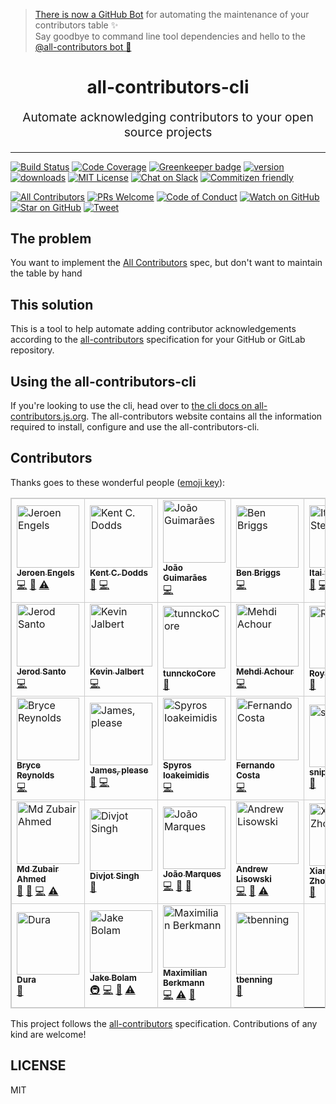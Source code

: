 > [There is now a GitHub Bot](https://github.com/all-contributors/all-contributors-bot) for automating the maintenance of your contributors table ✨<br />Say goodbye to command line tool dependencies and hello to the [@all-contributors bot 🤖](https://github.com/all-contributors/all-contributors-bot)

<h1 align="center">
  all-contributors-cli
</h1>
<p align="center" style="font-size: 1.2rem;">Automate acknowledging contributors to your open source projects</p>

<hr />

[![Build Status][build-badge]][build]
[![Code Coverage][coverage-badge]][coverage]
[![Greenkeeper badge](https://badges.greenkeeper.io/all-contributors/all-contributors-cli.svg)](https://greenkeeper.io/)
[![version][version-badge]][package] [![downloads][downloads-badge]][downloads]
[![MIT License][license-badge]][license]
[![Chat on Slack][chat-badge]][chat]
[![Commitizen friendly](https://img.shields.io/badge/commitizen-friendly-brightgreen.svg)](http://commitizen.github.io/cz-cli/)

[![All Contributors](https://img.shields.io/badge/all_contributors-28-orange.svg?style=flat-square)](#contributors)
[![PRs Welcome][prs-badge]][prs] [![Code of Conduct][coc-badge]][coc]
[![Watch on GitHub][github-watch-badge]][github-watch]
[![Star on GitHub][github-star-badge]][github-star]
[![Tweet][twitter-badge]][twitter]

## The problem

You want to implement the [All Contributors][all-contributors] spec, but don't
want to maintain the table by hand

## This solution

This is a tool to help automate adding contributor acknowledgements according to
the [all-contributors](https://github.com/all-contributors/all-contributors)
specification for your GitHub or GitLab repository.

## Using the all-contributors-cli

If you're looking to use the cli, head over to [the cli docs on all-contributors.js.org](https://all-contributors.js.org/docs/cli/overview). The all-contributors website contains all the information required to install, configure and use the all-contributors-cli.

## Contributors

Thanks goes to these wonderful people
([emoji key](https://github.com/all-contributors/all-contributors#emoji-key)):

<!-- ALL-CONTRIBUTORS-LIST:START - Do not remove or modify this section -->
<!-- prettier-ignore -->
<style>#emoji-table, #emoji-table td { border: 1px solid #ccc; }</style><table id="emoji-table" cellspacing=0 cellpadding=1><tr><td><a href="https://github.com/jfmengels"><img src="https://avatars.githubusercontent.com/u/3869412?v=3" width="100px;" alt="Jeroen Engels"/><br><sub><b>Jeroen Engels</b></sub></a><br><a href="https://github.com/all-contributors/all-contributors-cli/commits?author=jfmengels" alt="Code">💻</a> <a href="https://github.com/all-contributors/all-contributors-cli/commits?author=jfmengels" alt="Documentation">📖</a> <a href="https://github.com/all-contributors/all-contributors-cli/commits?author=jfmengels" alt="Tests">⚠️</a></td><td><a href="http://kentcdodds.com/"><img src="https://avatars.githubusercontent.com/u/1500684?v=3" width="100px;" alt="Kent C. Dodds"/><br><sub><b>Kent C. Dodds</b></sub></a><br><a href="https://github.com/all-contributors/all-contributors-cli/commits?author=kentcdodds" alt="Documentation">📖</a> <a href="https://github.com/all-contributors/all-contributors-cli/commits?author=kentcdodds" alt="Code">💻</a></td><td><a href="https://github.com/jccguimaraes"><img src="https://avatars.githubusercontent.com/u/14871650?v=3" width="100px;" alt="João Guimarães"/><br><sub><b>João Guimarães</b></sub></a><br><a href="https://github.com/all-contributors/all-contributors-cli/commits?author=jccguimaraes" alt="Code">💻</a></td><td><a href="http://beneb.info"><img src="https://avatars.githubusercontent.com/u/1282980?v=3" width="100px;" alt="Ben Briggs"/><br><sub><b>Ben Briggs</b></sub></a><br><a href="https://github.com/all-contributors/all-contributors-cli/commits?author=ben-eb" alt="Code">💻</a></td><td><a href="https://github.com/itaisteinherz"><img src="https://avatars.githubusercontent.com/u/22768990?v=3" width="100px;" alt="Itai Steinherz"/><br><sub><b>Itai Steinherz</b></sub></a><br><a href="https://github.com/all-contributors/all-contributors-cli/commits?author=itaisteinherz" alt="Documentation">📖</a> <a href="https://github.com/all-contributors/all-contributors-cli/commits?author=itaisteinherz" alt="Code">💻</a></td><td><a href="https://github.com/alexjoverm"><img src="https://avatars.githubusercontent.com/u/5701162?v=3" width="100px;" alt="Alex Jover"/><br><sub><b>Alex Jover</b></sub></a><br><a href="https://github.com/all-contributors/all-contributors-cli/commits?author=alexjoverm" alt="Code">💻</a> <a href="https://github.com/all-contributors/all-contributors-cli/commits?author=alexjoverm" alt="Documentation">📖</a></td></tr><tr><td><a href="https://jerodsanto.net"><img src="https://avatars3.githubusercontent.com/u/8212?v=3" width="100px;" alt="Jerod Santo"/><br><sub><b>Jerod Santo</b></sub></a><br><a href="https://github.com/all-contributors/all-contributors-cli/commits?author=jerodsanto" alt="Code">💻</a></td><td><a href="https://github.com/kevinjalbert"><img src="https://avatars1.githubusercontent.com/u/574871?v=3" width="100px;" alt="Kevin Jalbert"/><br><sub><b>Kevin Jalbert</b></sub></a><br><a href="https://github.com/all-contributors/all-contributors-cli/commits?author=kevinjalbert" alt="Code">💻</a></td><td><a href="https://i.am.charlike.online"><img src="https://avatars3.githubusercontent.com/u/5038030?v=4" width="100px;" alt="tunnckoCore"/><br><sub><b>tunnckoCore</b></sub></a><br><a href="#tool-charlike" alt="Tools">🔧</a></td><td><a href="https://machour.idk.tn/"><img src="https://avatars2.githubusercontent.com/u/304450?v=4" width="100px;" alt="Mehdi Achour"/><br><sub><b>Mehdi Achour</b></sub></a><br><a href="https://github.com/all-contributors/all-contributors-cli/commits?author=machour" alt="Code">💻</a></td><td><a href="https://codsen.com"><img src="https://avatars1.githubusercontent.com/u/8344688?v=4" width="100px;" alt="Roy Revelt"/><br><sub><b>Roy Revelt</b></sub></a><br><a href="https://github.com/all-contributors/all-contributors-cli/issues?q=author%3Arevelt" alt="Bug reports">🐛</a></td><td><a href="https://github.com/chrisinajar"><img src="https://avatars1.githubusercontent.com/u/422331?v=4" width="100px;" alt="Chris Vickery"/><br><sub><b>Chris Vickery</b></sub></a><br><a href="https://github.com/all-contributors/all-contributors-cli/commits?author=chrisinajar" alt="Code">💻</a></td></tr><tr><td><a href="https://github.com/brycereynolds"><img src="https://avatars2.githubusercontent.com/u/1026002?v=4" width="100px;" alt="Bryce Reynolds"/><br><sub><b>Bryce Reynolds</b></sub></a><br><a href="https://github.com/all-contributors/all-contributors-cli/commits?author=brycereynolds" alt="Code">💻</a></td><td><a href="http://www.jmeas.com"><img src="https://avatars3.githubusercontent.com/u/2322305?v=4" width="100px;" alt="James, please"/><br><sub><b>James, please</b></sub></a><br><a href="#ideas-jmeas" alt="Ideas, Planning, & Feedback">🤔</a> <a href="https://github.com/all-contributors/all-contributors-cli/commits?author=jmeas" alt="Code">💻</a></td><td><a href="http://www.spyros.io"><img src="https://avatars3.githubusercontent.com/u/1057324?v=4" width="100px;" alt="Spyros Ioakeimidis"/><br><sub><b>Spyros Ioakeimidis</b></sub></a><br><a href="https://github.com/all-contributors/all-contributors-cli/commits?author=spirosikmd" alt="Code">💻</a></td><td><a href="https://github.com/fadc80"><img src="https://avatars3.githubusercontent.com/u/12335761?v=4" width="100px;" alt="Fernando Costa"/><br><sub><b>Fernando Costa</b></sub></a><br><a href="https://github.com/all-contributors/all-contributors-cli/commits?author=fadc80" alt="Code">💻</a></td><td><a href="https://snipe.net"><img src="https://avatars0.githubusercontent.com/u/197404?v=4" width="100px;" alt="snipe"/><br><sub><b>snipe</b></sub></a><br><a href="https://github.com/all-contributors/all-contributors-cli/commits?author=snipe" alt="Documentation">📖</a></td><td><a href="http://gantlaborde.com/"><img src="https://avatars0.githubusercontent.com/u/997157?v=4" width="100px;" alt="Gant Laborde"/><br><sub><b>Gant Laborde</b></sub></a><br><a href="https://github.com/all-contributors/all-contributors-cli/commits?author=GantMan" alt="Code">💻</a></td></tr><tr><td><a href="https://in.linkedin.com/in/mzubairahmed"><img src="https://avatars2.githubusercontent.com/u/17708702?v=4" width="100px;" alt="Md Zubair Ahmed"/><br><sub><b>Md Zubair Ahmed</b></sub></a><br><a href="https://github.com/all-contributors/all-contributors-cli/commits?author=M-ZubairAhmed" alt="Documentation">📖</a> <a href="https://github.com/all-contributors/all-contributors-cli/issues?q=author%3AM-ZubairAhmed" alt="Bug reports">🐛</a> <a href="https://github.com/all-contributors/all-contributors-cli/commits?author=M-ZubairAhmed" alt="Code">💻</a> <a href="https://github.com/all-contributors/all-contributors-cli/commits?author=M-ZubairAhmed" alt="Tests">⚠️</a></td><td><a href="http://bogas04.github.io"><img src="https://avatars3.githubusercontent.com/u/6177621?v=4" width="100px;" alt="Divjot Singh"/><br><sub><b>Divjot Singh</b></sub></a><br><a href="https://github.com/all-contributors/all-contributors-cli/commits?author=bogas04" alt="Documentation">📖</a></td><td><a href="https://github.com/tigermarques"><img src="https://avatars0.githubusercontent.com/u/15315098?v=4" width="100px;" alt="João Marques"/><br><sub><b>João Marques</b></sub></a><br><a href="https://github.com/all-contributors/all-contributors-cli/commits?author=tigermarques" alt="Code">💻</a> <a href="https://github.com/all-contributors/all-contributors-cli/commits?author=tigermarques" alt="Documentation">📖</a> <a href="#ideas-tigermarques" alt="Ideas, Planning, & Feedback">🤔</a></td><td><a href="http://hipstersmoothie.com"><img src="https://avatars3.githubusercontent.com/u/1192452?v=4" width="100px;" alt="Andrew Lisowski"/><br><sub><b>Andrew Lisowski</b></sub></a><br><a href="https://github.com/all-contributors/all-contributors-cli/commits?author=hipstersmoothie" alt="Code">💻</a> <a href="https://github.com/all-contributors/all-contributors-cli/commits?author=hipstersmoothie" alt="Documentation">📖</a> <a href="https://github.com/all-contributors/all-contributors-cli/commits?author=hipstersmoothie" alt="Tests">⚠️</a></td><td><a href="https://github.com/chinesedfan"><img src="https://avatars3.githubusercontent.com/u/1736154?v=4" width="100px;" alt="Xianming Zhong"/><br><sub><b>Xianming Zhong</b></sub></a><br><a href="https://github.com/all-contributors/all-contributors-cli/commits?author=chinesedfan" alt="Documentation">📖</a></td><td><a href="https://github.com/xuchaoying"><img src="https://avatars2.githubusercontent.com/u/8073251?v=4" width="100px;" alt="C.Y.Xu"/><br><sub><b>C.Y.Xu</b></sub></a><br><a href="https://github.com/all-contributors/all-contributors-cli/commits?author=xuchaoying" alt="Code">💻</a></td></tr><tr><td><a href="https://github.com/chris-dura"><img src="https://avatars3.githubusercontent.com/u/3680914?v=4" width="100px;" alt="Dura"/><br><sub><b>Dura</b></sub></a><br><a href="https://github.com/all-contributors/all-contributors-cli/commits?author=chris-dura" alt="Documentation">📖</a></td><td><a href="https://jakebolam.com"><img src="https://avatars2.githubusercontent.com/u/3534236?v=4" width="100px;" alt="Jake Bolam"/><br><sub><b>Jake Bolam</b></sub></a><br><a href="#infra-jakebolam" alt="Infrastructure (Hosting, Build-Tools, etc)">🚇</a> <a href="https://github.com/all-contributors/all-contributors-cli/commits?author=jakebolam" alt="Code">💻</a> <a href="https://github.com/all-contributors/all-contributors-cli/commits?author=jakebolam" alt="Documentation">📖</a> <a href="https://github.com/all-contributors/all-contributors-cli/commits?author=jakebolam" alt="Tests">⚠️</a></td><td><a href="http://maxcubing.wordpress.com"><img src="https://avatars0.githubusercontent.com/u/8260834?v=4" width="100px;" alt="Maximilian Berkmann"/><br><sub><b>Maximilian Berkmann</b></sub></a><br><a href="https://github.com/all-contributors/all-contributors-cli/commits?author=Berkmann18" alt="Code">💻</a> <a href="https://github.com/all-contributors/all-contributors-cli/commits?author=Berkmann18" alt="Tests">⚠️</a> <a href="https://github.com/all-contributors/all-contributors-cli/commits?author=Berkmann18" alt="Documentation">📖</a></td><td><a href="https://github.com/tbenning"><img src="https://avatars2.githubusercontent.com/u/7265547?v=4" width="100px;" alt="tbenning"/><br><sub><b>tbenning</b></sub></a><br><a href="#design-tbenning" alt="Design">🎨</a></td></tr></table>
<!-- ALL-CONTRIBUTORS-LIST:END -->

This project follows the
[all-contributors](https://github.com/all-contributors/all-contributors)
specification. Contributions of any kind are welcome!

## LICENSE

MIT

[npm]: https://www.npmjs.com/
[node]: https://nodejs.org
[chat-badge]: https://img.shields.io/badge/slack-join-ff69b4.svg?style=flat-square
[chat]: https://join.slack.com/t/all-contributors/shared_invite/enQtNTE3ODMyMTA4NTk0LTUwZDMxZGZkMmViMzYzYzk2YTM2NjRkZGM5Yzc0ZTc5NmYzNWY3Y2Q0ZTY3ZmFhZDgyY2E3ZmIzNWQwMTUxZmE
[build-badge]: https://img.shields.io/circleci/project/all-contributors/all-contributors-cli/master.svg?style=flat-square
[build]: https://circleci.com/gh/all-contributors/all-contributors-cli
[coverage-badge]: https://img.shields.io/codecov/c/github/all-contributors/all-contributors-cli.svg?style=flat-square
[coverage]: https://codecov.io/github/all-contributors/all-contributors-cli
[version-badge]: https://img.shields.io/npm/v/all-contributors-cli.svg?style=flat-square
[package]: https://www.npmjs.com/package/all-contributors-cli
[downloads-badge]: https://img.shields.io/npm/dm/all-contributors-cli.svg?style=flat-square
[downloads]: http://www.npmtrends.com/all-contributors-cli
[license-badge]: https://img.shields.io/npm/l/all-contributors-cli.svg?style=flat-square
[license]: https://github.com/all-contributors/all-contributors-cli/blob/master/other/LICENSE
[prs-badge]: https://img.shields.io/badge/PRs-welcome-brightgreen.svg?style=flat-square
[prs]: http://makeapullrequest.com
[coc-badge]: https://img.shields.io/badge/code%20of-conduct-ff69b4.svg?style=flat-square
[coc]: https://github.com/all-contributors/all-contributors-cli/blob/master/other/CODE_OF_CONDUCT.md
[github-watch-badge]: https://img.shields.io/github/watchers/all-contributors/all-contributors-cli.svg?style=social
[github-watch]: https://github.com/all-contributors/all-contributors-cli/watchers
[github-star-badge]: https://img.shields.io/github/stars/all-contributors/all-contributors-cli.svg?style=social
[github-star]: https://github.com/all-contributors/all-contributors-cli/stargazers
[twitter]: https://twitter.com/intent/tweet?text=Check%20out%20all-contributors-cli!%20https://github.com/all-contributors/all-contributors-cli%20%F0%9F%91%8D
[twitter-badge]: https://img.shields.io/twitter/url/https/github.com/all-contributors/all-contributors-cli.svg?style=social
[emojis]: https://github.com/all-contributors/all-contributors#emoji-key
[all-contributors]: https://github.com/all-contributors/all-contributors
